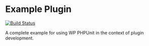 # Example Plugin

[![Build Status](https://travis-ci.org/wp-phpunit/example-plugin.svg?branch=master)](https://travis-ci.org/wp-phpunit/example-plugin)

A complete example for using WP PHPUnit in the context of plugin development.
